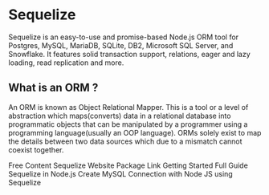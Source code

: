# Sequelize

Sequelize is an easy-to-use and promise-based Node.js ORM tool for Postgres, MySQL, MariaDB, SQLite, DB2, Microsoft SQL Server, and Snowflake. It features solid transaction support, relations, eager and lazy loading, read replication and more.

## What is an ORM ?
An ORM is known as Object Relational Mapper. This is a tool or a level of abstraction which maps(converts) data in a relational database into programmatic objects that can be manipulated by a programmer using a programming language(usually an OOP language). ORMs solely exist to map the details between two data sources which due to a mismatch cannot coexist together.

<ResourceGroupTitle>Free Content</ResourceGroupTitle>
<BadgeLink colorScheme='blue' badgeText='Official Website' href='https://sequelize.org/'>Sequelize Website</BadgeLink>
<BadgeLink colorScheme='blue' badgeText='npm Package' href='https://www.npmjs.com/package/sequelize'>Package Link</BadgeLink>
<BadgeLink colorScheme='blue' badgeText='Documentation' href='https://sequelize.org/docs/v6/getting-started/'>Getting Started</BadgeLink>
<BadgeLink colorScheme='blue' badgeText='Guide' href='https://levelup.gitconnected.com/the-ultimate-guide-to-get-started-with-sequelize-orm-238588d3516e'>Full Guide</BadgeLink>
<BadgeLink colorScheme='blue' badgeText='Example' href='https://www.geeksforgeeks.org/how-to-use-sequelize-in-node-js/'>Sequelize in Node.js</BadgeLink>
<BadgeLink colorScheme='blue' badgeText='Connection Guide' href='https://www.turing.com/kb/mysql-connection-with-node-js-using-sequelize-and-express'>Create MySQL Connection with Node JS using Sequelize</BadgeLink>

